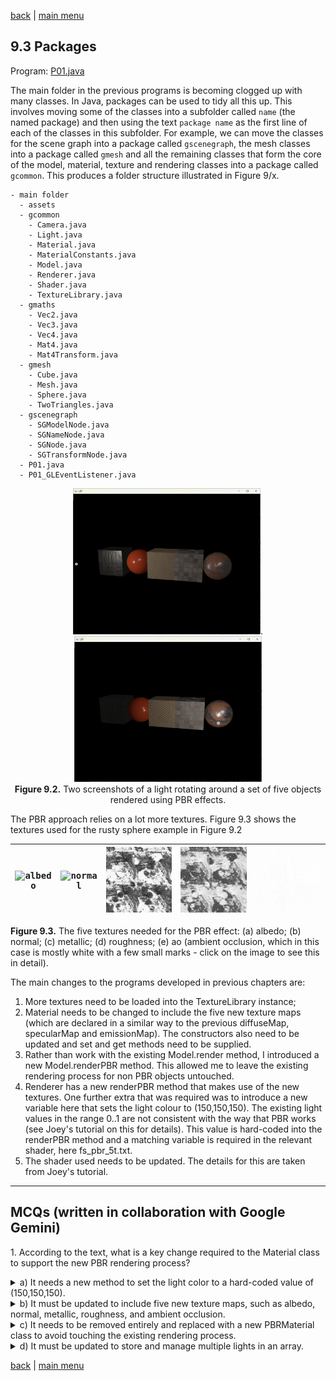 [back](ch9.md) | [main menu](../README.md)
 
## 9.3 Packages

Program: [P01.java](/ch9_extras/ch9_3_packages)

The main folder in the previous programs is becoming clogged up with many classes. In Java, packages can be used to tidy all this up. This involves moving some of the classes into a subfolder called `name` (the named package) and then using the text `package name` as the first line of each of the classes in this subfolder. For example, we can move the classes for the scene graph into a package called `gscenegraph`, the mesh classes into a package called `gmesh` and all the remaining classes that form the core of the model, material, texture and rendering classes into a package called `gcommon`. This produces a folder structure illustrated in Figure 9/x.

```
- main folder
  - assets
  - gcommon
    - Camera.java
    - Light.java
    - Material.java
    - MaterialConstants.java
    - Model.java
    - Renderer.java
    - Shader.java
    - TextureLibrary.java
  - gmaths
    - Vec2.java
    - Vec3.java
    - Vec4.java
    - Mat4.java
    - Mat4Transform.java
  - gmesh
    - Cube.java
    - Mesh.java
    - Sphere.java
    - TwoTriangles.java
  - gscenegraph
    - SGModelNode.java
    - SGNameNode.java
    - SGNode.java
    - SGTransformNode.java
  - P01.java
  - P01_GLEventListener.java
```





<p align="center">
  <img src="ch9_img/ch9_2_PBR1.png" alt="PBR" width="300">.<img src="ch9_img/ch9_2_PBR2.png" alt="PBR" width="300"><br>
  <strong>Figure 9.2.</strong> Two screenshots of a light rotating around a set of five objects rendered using PBR effects.
</p>

The PBR approach relies on a lot more textures. Figure 9.3 shows the textures used for the rusty sphere example in Figure 9.2

<p align="center">

<kbd> <img src="ch9_img/albedo.png" alt="albedo" width="200"> | <kbd> <img src="ch9_img/normal.png" alt="normal" width="200"> | <kbd> <img src="ch9_img/metallic.png" alt="metallic" width="200"> | <kbd> <img src="ch9_img/roughness.png" alt="roughness" width="200"> | <kbd> <img src="ch9_img/ao.png" alt="ao" width="200">
-|-|-|-|-

  <strong>Figure 9.3.</strong> The five textures needed for the PBR effect: (a) albedo; (b) normal; (c) metallic; (d) roughness; (e) ao (ambient occlusion, which in this case is mostly white with a few small marks - click on the image to see this in detail).
</p>

The main changes to the programs developed in previous chapters are:

1. More textures need to be loaded into the TextureLibrary instance;
2. Material needs to be changed to include the five new texture maps (which are declared in a similar way to the previous diffuseMap, specularMap and emissionMap). The constructors also need to be updated and set and get methods need to be supplied.
3. Rather than work with the existing Model.render method, I introduced a new Model.renderPBR method. This allowed me to leave the existing rendering process for non PBR objects untouched.
4. Renderer has a new renderPBR method that makes use of the new textures. One further extra that was required was to introduce a new variable here that sets the light colour to (150,150,150). The existing light values in the range 0..1 are not consistent with the way that PBR works (see Joey's tutorial on this for details). This value is hard-coded into the renderPBR method and a matching variable is required in the relevant shader, here fs_pbr_5t.txt.
5. The shader used needs to be updated. The details for this are taken from Joey's tutorial.

---

## MCQs (written in collaboration with Google Gemini)

<p>1. According to the text, what is a key change required to the Material class to support the new PBR rendering process?</p>

<details>
<summary>a) It needs a new method to set the light color to a hard-coded value of (150,150,150).</summary>
<p><b>Incorrect.</b> The text states that this hard-coded light color is set within the Renderer.renderPBR method, not the Material class.</p>
</details>

<details>
<summary>b) It must be updated to include five new texture maps, such as albedo, normal, metallic, roughness, and ambient occlusion.</summary>
<p><b>Correct.</b> The text explicitly states that the "Material needs to be changed to include the five new texture maps" which are declared in a similar way to the previous maps.</p>
</details>

<details>
<summary>c) It needs to be removed entirely and replaced with a new PBRMaterial class to avoid touching the existing rendering process.</summary>
<p><b>Incorrect.</b> The text describes changes to the existing Material class and the introduction of a new Model.renderPBR method, but not a new PBRMaterial class.</p>
</details>

<details>
<summary>d) It must be updated to store and manage multiple lights in an array.</summary>
<p><b>Incorrect.</b> The previous chapter's example (ML01.java) addressed the handling of multiple lights. This text focuses on changes needed for PBR.</p>
</details>

[back](ch9.md) | [main menu](../README.md)